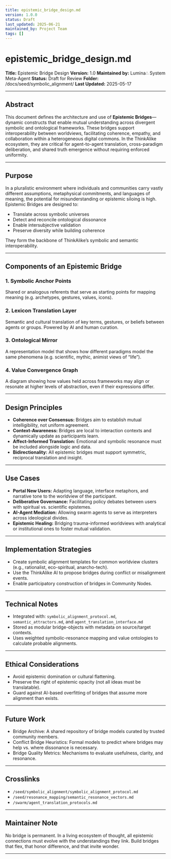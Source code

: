 ```yaml
---
title: epistemic_bridge_design.md
version: 1.0.0
status: Draft
last_updated: 2025-06-21
maintained_by: Project Team
tags: []
---
```


# epistemic_bridge_design.md

**Title:** Epistemic Bridge Design
**Version:** 1.0
**Maintained by:** Lumina∴ System Meta-Agent
**Status:** Draft for Review
**Folder:** /docs/seed/symbolic_alignment/
**Last Updated:** 2025-05-17

---

## Abstract

This document defines the architecture and use of **Epistemic Bridges**—dynamic constructs that enable mutual understanding across divergent symbolic and ontological frameworks. These bridges support interoperability between worldviews, facilitating coherence, empathy, and collaboration within a heterogeneous digital commons. In the ThinkAlike ecosystem, they are critical for agent-to-agent translation, cross-paradigm deliberation, and shared truth emergence without requiring enforced uniformity.

---

## Purpose

In a pluralistic environment where individuals and communities carry vastly different assumptions, metaphysical commitments, and languages of meaning, the potential for misunderstanding or epistemic siloing is high. Epistemic Bridges are designed to:

- Translate across symbolic universes
- Detect and reconcile ontological dissonance
- Enable intersubjective validation
- Preserve diversity while building coherence

They form the backbone of ThinkAlike’s symbolic and semantic interoperability.

---

## Components of an Epistemic Bridge

### 1. Symbolic Anchor Points

Shared or analogous referents that serve as starting points for mapping meaning (e.g. archetypes, gestures, values, icons).

### 2. Lexicon Translation Layer

Semantic and cultural translation of key terms, gestures, or beliefs between agents or groups. Powered by AI and human curation.

### 3. Ontological Mirror

A representation model that shows how different paradigms model the same phenomena (e.g. scientific, mythic, animist views of “life”).

### 4. Value Convergence Graph

A diagram showing how values held across frameworks may align or resonate at higher levels of abstraction, even if their expressions differ.

---

## Design Principles

- **Coherence over Consensus:** Bridges aim to establish mutual intelligibility, not uniform agreement.
- **Context-Awareness:** Bridges are local to interaction contexts and dynamically update as participants learn.
- **Affect-Informed Translation:** Emotional and symbolic resonance must be included alongside logic and data.
- **Bidirectionality:** All epistemic bridges must support symmetric, reciprocal translation and insight.

---

## Use Cases

- **Portal New Users:** Adapting language, interface metaphors, and narrative tone to the worldview of the participant.
- **Deliberative Governance:** Facilitating policy debates between users with spiritual vs. scientific epistemes.
- **AI-Agent Mediation:** Allowing swarm agents to serve as interpreters across ideological divides.
- **Epistemic Healing:** Bridging trauma-informed worldviews with analytical or institutional ones to foster mutual validation.

---

## Implementation Strategies

- Create symbolic alignment templates for common worldview clusters (e.g., rationalist, eco-spiritual, anarcho-tech).
- Use the ThinkAlike AI to propose bridges during conflict or misalignment events.
- Enable participatory construction of bridges in Community Nodes.

---

## Technical Notes

- Integrated with: `symbolic_alignment_protocol.md`, `semantic_attractors.md`, and `agent_translation_interface.md`
- Stored as modular bridge-objects with metadata on source/target contexts.
- Uses weighted symbolic-resonance mapping and value ontologies to calculate probable alignments.

---

## Ethical Considerations

- Avoid epistemic domination or cultural flattening.
- Preserve the right of epistemic opacity (not all ideas must be translatable).
- Guard against AI-based overfitting of bridges that assume more alignment than exists.

---

## Future Work

- Bridge Archive: A shared repository of bridge models curated by trusted community members.
- Conflict Bridge Heuristics: Formal models to predict where bridges may help vs. where dissonance is necessary.
- Bridge Quality Metrics: Mechanisms to evaluate usefulness, clarity, and resonance.

---

## Crosslinks

- `/seed/symbolic_alignment/symbolic_alignment_protocol.md`
- `/seed/resonance_mapping/semantic_resonance_vectors.md`
- `/swarm/agent_translation_protocols.md`

---

## Maintainer Note

No bridge is permanent. In a living ecosystem of thought, all epistemic connections must evolve with the understandings they link. Build bridges that flex, that honor difference, and that invite wonder.

---
